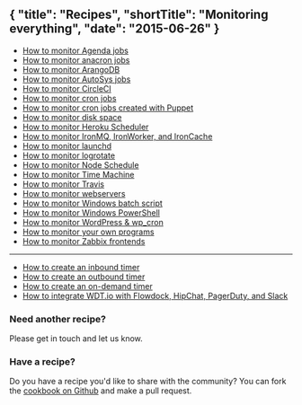 {
  "title": "Recipes",
  "shortTitle": "Monitoring everything",
  "date": "2015-06-26"
}
---

- [How to monitor Agenda jobs](agenda.html)
- [How to monitor anacron jobs](anacron.html)
- [How to monitor ArangoDB](arangodb.html)
- [How to monitor AutoSys jobs](autosys.html)
- [How to monitor CircleCI](circleci_github.html)
- [How to monitor cron jobs](cron.html)
- [How to monitor cron jobs created with Puppet](puppet.html)
- [How to monitor disk space](disk_space.html)
- [How to monitor Heroku Scheduler](heroku_scheduler.html)
- [How to monitor IronMQ, IronWorker, and IronCache](iron_io.html)
- [How to monitor launchd](launchd.html)
- [How to monitor logrotate](logrotate.html)
- [How to monitor Node Schedule](node_schedule.html)
- [How to monitor Time Machine](time_machine.html)
- [How to monitor Travis](travis_github.html)
- [How to monitor webservers](webserver.html)
- [How to monitor Windows batch script](windows_batch_script.html)
- [How to monitor Windows PowerShell](powershell.html)
- [How to monitor WordPress & wp_cron](wp_cron.html)
- [How to monitor your own programs](programmatic_kicks.html)
- [How to monitor Zabbix frontends](zabbix_frontend.html)
_____

- [How to create an inbound timer](inbound_timer.html)
- [How to create an outbound timer](outbound_timer.html)
- [How to create an on-demand timer](ondemand_timer.html)
- [How to integrate WDT.io with Flowdock, HipChat, PagerDuty, and Slack](email_integrations.html)

### Need another recipe?
Please get in touch and let us know.

### Have a recipe?
Do you have a recipe you'd like to share with the community? You can fork the [cookbook on Github](https://github.com/wdtio/wdt-recipes) and make a pull request.
